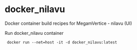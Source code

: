 # docker_nilavu

Docker container build recipes for MegamVertice - nilavu (UI)

Run docker_nilavu container
```
 docker run --net=host -it -d docker_nilavu:latest

 ```
